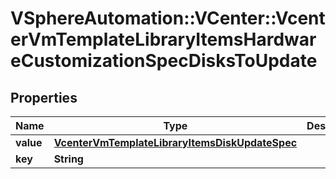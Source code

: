# VSphereAutomation::VCenter::VcenterVmTemplateLibraryItemsHardwareCustomizationSpecDisksToUpdate

## Properties
Name | Type | Description | Notes
------------ | ------------- | ------------- | -------------
**value** | [**VcenterVmTemplateLibraryItemsDiskUpdateSpec**](VcenterVmTemplateLibraryItemsDiskUpdateSpec.md) |  | [optional] 
**key** | **String** |  | [optional] 


